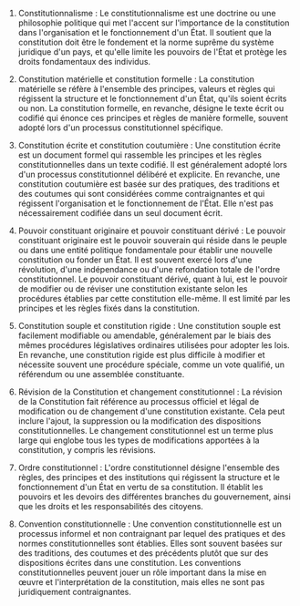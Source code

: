 1. Constitutionnalisme : Le constitutionnalisme est une doctrine ou une philosophie politique qui met l'accent sur l'importance de la constitution dans l'organisation et le fonctionnement d'un État. Il soutient que la constitution doit être le fondement et la norme suprême du système juridique d'un pays, et qu'elle limite les pouvoirs de l'État et protège les droits fondamentaux des individus.

2. Constitution matérielle et constitution formelle : La constitution matérielle se réfère à l'ensemble des principes, valeurs et règles qui régissent la structure et le fonctionnement d'un État, qu'ils soient écrits ou non. La constitution formelle, en revanche, désigne le texte écrit ou codifié qui énonce ces principes et règles de manière formelle, souvent adopté lors d'un processus constitutionnel spécifique.

3. Constitution écrite et constitution coutumière : Une constitution écrite est un document formel qui rassemble les principes et les règles constitutionnelles dans un texte codifié. Il est généralement adopté lors d'un processus constitutionnel délibéré et explicite. En revanche, une constitution coutumière est basée sur des pratiques, des traditions et des coutumes qui sont considérées comme contraignantes et qui régissent l'organisation et le fonctionnement de l'État. Elle n'est pas nécessairement codifiée dans un seul document écrit.

4. Pouvoir constituant originaire et pouvoir constituant dérivé : Le pouvoir constituant originaire est le pouvoir souverain qui réside dans le peuple ou dans une entité politique fondamentale pour établir une nouvelle constitution ou fonder un État. Il est souvent exercé lors d'une révolution, d'une indépendance ou d'une refondation totale de l'ordre constitutionnel. Le pouvoir constituant dérivé, quant à lui, est le pouvoir de modifier ou de réviser une constitution existante selon les procédures établies par cette constitution elle-même. Il est limité par les principes et les règles fixés dans la constitution.

5. Constitution souple et constitution rigide : Une constitution souple est facilement modifiable ou amendable, généralement par le biais des mêmes procédures législatives ordinaires utilisées pour adopter les lois. En revanche, une constitution rigide est plus difficile à modifier et nécessite souvent une procédure spéciale, comme un vote qualifié, un référendum ou une assemblée constituante.

6. Révision de la Constitution et changement constitutionnel : La révision de la Constitution fait référence au processus officiel et légal de modification ou de changement d'une constitution existante. Cela peut inclure l'ajout, la suppression ou la modification des dispositions constitutionnelles. Le changement constitutionnel est un terme plus large qui englobe tous les types de modifications apportées à la constitution, y compris les révisions.

7. Ordre constitutionnel : L'ordre constitutionnel désigne l'ensemble des règles, des principes et des institutions qui régissent la structure et le fonctionnement d'un État en vertu de sa constitution. Il établit les pouvoirs et les devoirs des différentes branches du gouvernement, ainsi que les droits et les responsabilités des citoyens.

8. Convention constitutionnelle : Une convention constitutionnelle est un processus informel et non contraignant par lequel des pratiques et des normes constitutionnelles sont établies. Elles sont souvent basées sur des traditions, des coutumes et des précédents plutôt que sur des dispositions écrites dans une constitution. Les conventions constitutionnelles peuvent jouer un rôle important dans la mise en œuvre et l'interprétation de la constitution, mais elles ne sont pas juridiquement contraignantes.